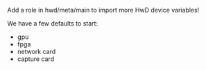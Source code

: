 Add a role in hwd/meta/main to import more HwD device variables!

We have a few defaults to start:
- gpu
- fpga
- network card
- capture card
